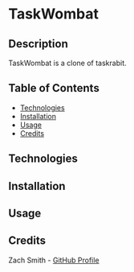 # TaskWombat

## Description

TaskWombat is a clone of taskrabit.

## Table of Contents
- [Technologies](#technologies)
- [Installation](#installation)
- [Usage](#usage)
- [Credits](#credits)

## Technologies

## Installation

## Usage

## Credits
Zach Smith - [GitHub Profile](https://github.com/Lemelisk271)
